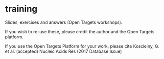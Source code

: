 # training
Slides, exercises and answers (Open Targets workshops).

If you wish to re-use these, please credit the author and the Open Targets platform. 

If you use the Open Targets Platform for your work, please cite Koscielny, G. et al. (accepted) Nucleic Acids Res (2017 Database Issue)
